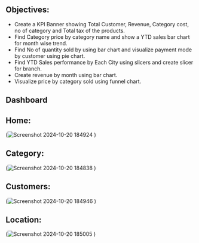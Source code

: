 ## Objectives:
- Create a KPI Banner showing Total Customer, Revenue, Category cost, no of category and Total tax of the products.
- Find Category price by category name and show a YTD sales bar chart for month wise trend.
- Find No of quantity sold by using bar chart and visualize payment mode by customer using pie chart.
- Find YTD Sales performance by Each City using slicers and create slicer for branch.
- Create revenue by month using bar chart.
- Visualize price by category sold using funnel chart.
## Dashboard
## Home:
(![Screenshot 2024-10-20 184924](https://github.com/user-attachments/assets/881e1e94-85dc-4d94-af6a-4101254ee9d0)
)
## Category:
(![Screenshot 2024-10-20 184838](https://github.com/user-attachments/assets/f03c386e-af6e-48ce-a87f-1b9fd0ff20a9)
)
## Customers:
(![Screenshot 2024-10-20 184946](https://github.com/user-attachments/assets/c3f1eb2d-9c70-475c-bbac-00f521856ffb)
)
## Location:
(![Screenshot 2024-10-20 185005](https://github.com/user-attachments/assets/98cfee9d-5437-47f7-b09c-08038505c455)
)
